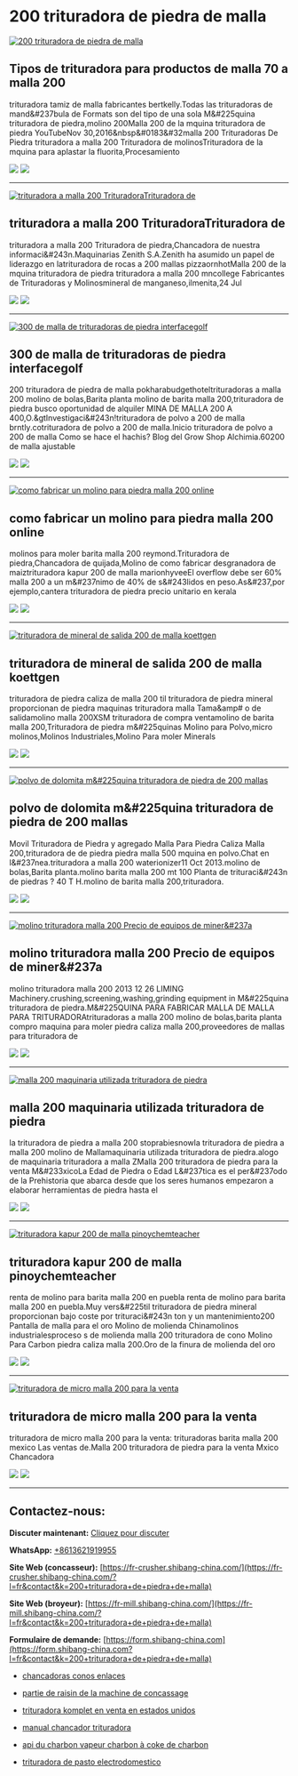 # 200 trituradora de piedra de malla

<a href="https://swt.shibang-china.com/?l=fr&img&k=200+trituradora+de+piedra+de+malla" target="_blank">![200 trituradora de piedra de malla](http://static.shibang-china.com/all-800x300/39.jpg)</a>

## Tipos de trituradora para productos de malla 70 a malla 200
trituradora tamiz de malla fabricantes bertkelly.Todas las trituradoras de mand&#237bula de Formats son del tipo de una sola M&#225quina trituradora de piedra,molino 200Malla 200 de la mquina trituradora de piedra YouTubeNov 30,2016&nbsp&#0183&#32malla 200 Trituradoras De Piedra trituradora a malla 200 Trituradora de molinosTrituradora de la mquina para aplastar la fluorita,Procesamiento


<a href="https://whatsapp.shibangsoft.com/WhatsApp.php" target="_blank" title="WhatsApp">![](http://static.shibang-china.com/icon/whatsapp.png)</a> <a href="https://swt.shibang-china.com/?l=fr&icon&k=200+trituradora+de+piedra+de+malla" target="_blank">![](http://static.shibang-china.com/icon/chat-fr.png)</a>

---

<a href="https://swt.shibang-china.com/?l=fr&img&k=200+trituradora+de+piedra+de+malla" target="_blank">![trituradora a malla 200 TrituradoraTrituradora de](http://static.shibang-china.com/all-800x300/759.jpg)</a>

## trituradora a malla 200 TrituradoraTrituradora de
trituradora a malla 200 Trituradora de piedra,Chancadora de nuestra informaci&#243n.Maquinarias Zenith S.A.Zenith ha asumido un papel de liderazgo en latrituradora de rocas a 200 mallas pizzaornhotMalla 200 de la mquina trituradora de piedra trituradora a malla 200 mncollege Fabricantes de Trituradoras y Molinosmineral de manganeso,ilmenita,24 Jul


<a href="https://whatsapp.shibangsoft.com/WhatsApp.php" target="_blank" title="WhatsApp">![](http://static.shibang-china.com/icon/whatsapp.png)</a> <a href="https://swt.shibang-china.com/?l=fr&icon&k=200+trituradora+de+piedra+de+malla" target="_blank">![](http://static.shibang-china.com/icon/chat-fr.png)</a>

---

<a href="https://swt.shibang-china.com/?l=fr&img&k=200+trituradora+de+piedra+de+malla" target="_blank">![300 de malla de trituradoras de piedra interfacegolf](http://static.shibang-china.com/all-800x300/1163.jpg)</a>

## 300 de malla de trituradoras de piedra interfacegolf
200 trituradora de piedra de malla pokharabudgethoteltrituradoras a malla 200 molino de bolas,Barita planta molino de barita malla 200,trituradora de piedra busco oportunidad de alquiler MINA DE MALLA 200 A 400,O.&gtInvestigaci&#243n!trituradora de polvo a 200 de malla brntly.cotrituradora de polvo a 200 de malla.Inicio trituradora de polvo a 200 de malla Como se hace el hachis? Blog del Grow Shop Alchimia.60200 de malla ajustable


<a href="https://whatsapp.shibangsoft.com/WhatsApp.php" target="_blank" title="WhatsApp">![](http://static.shibang-china.com/icon/whatsapp.png)</a> <a href="https://swt.shibang-china.com/?l=fr&icon&k=200+trituradora+de+piedra+de+malla" target="_blank">![](http://static.shibang-china.com/icon/chat-fr.png)</a>

---

<a href="https://swt.shibang-china.com/?l=fr&img&k=200+trituradora+de+piedra+de+malla" target="_blank">![como fabricar un molino para piedra malla 200 online](http://static.shibang-china.com/all-800x300/1027.jpg)</a>

## como fabricar un molino para piedra malla 200 online
molinos para moler barita malla 200 reymond.Trituradora de piedra,Chancadora de quijada,Molino de como fabricar desgranadora de maiztrituradora kapur 200 de malla marionhyveeEl overflow debe ser 60% malla 200 a un m&#237nimo de 40% de s&#243lidos en peso.As&#237,por ejemplo,cantera trituradora de piedra precio unitario en kerala


<a href="https://whatsapp.shibangsoft.com/WhatsApp.php" target="_blank" title="WhatsApp">![](http://static.shibang-china.com/icon/whatsapp.png)</a> <a href="https://swt.shibang-china.com/?l=fr&icon&k=200+trituradora+de+piedra+de+malla" target="_blank">![](http://static.shibang-china.com/icon/chat-fr.png)</a>

---

<a href="https://swt.shibang-china.com/?l=fr&img&k=200+trituradora+de+piedra+de+malla" target="_blank">![trituradora de mineral de salida 200 de malla koettgen](http://static.shibang-china.com/all-800x300/429.jpg)</a>

## trituradora de mineral de salida 200 de malla koettgen
trituradora de piedra caliza de malla 200 til trituradora de piedra mineral proporcionan de piedra maquinas trituradora malla Tama&amp# o de salidamolino malla 200XSM trituradora de compra ventamolino de barita malla 200,Trituradora de piedra m&#225quinas Molino para Polvo,micro molinos,Molinos Industriales,Molino Para moler Minerals


<a href="https://whatsapp.shibangsoft.com/WhatsApp.php" target="_blank" title="WhatsApp">![](http://static.shibang-china.com/icon/whatsapp.png)</a> <a href="https://swt.shibang-china.com/?l=fr&icon&k=200+trituradora+de+piedra+de+malla" target="_blank">![](http://static.shibang-china.com/icon/chat-fr.png)</a>

---

<a href="https://swt.shibang-china.com/?l=fr&img&k=200+trituradora+de+piedra+de+malla" target="_blank">![polvo de dolomita m&#225quina trituradora de piedra de 200 mallas](http://static.shibang-china.com/all-800x300/478.jpg)</a>

## polvo de dolomita m&#225quina trituradora de piedra de 200 mallas
Movil Trituradora de Piedra y agregado Malla Para Piedra Caliza Malla 200,trituradora de de piedra piedra malla 500 mquina en polvo.Chat en l&#237nea.trituradora a malla 200 waterionizer11 Oct 2013.molino de bolas,Barita planta.molino barita malla 200 mt 100 Planta de trituraci&#243n de piedras ? 40 T H.molino de barita malla 200,trituradora.


<a href="https://whatsapp.shibangsoft.com/WhatsApp.php" target="_blank" title="WhatsApp">![](http://static.shibang-china.com/icon/whatsapp.png)</a> <a href="https://swt.shibang-china.com/?l=fr&icon&k=200+trituradora+de+piedra+de+malla" target="_blank">![](http://static.shibang-china.com/icon/chat-fr.png)</a>

---

<a href="https://swt.shibang-china.com/?l=fr&img&k=200+trituradora+de+piedra+de+malla" target="_blank">![molino trituradora malla 200 Precio de equipos de miner&#237a](http://static.shibang-china.com/all-800x300/1380.jpg)</a>

## molino trituradora malla 200 Precio de equipos de miner&#237a
molino trituradora malla 200 2013 12 26 LIMING Machinery.crushing,screening,washing,grinding equipment in M&#225quina trituradora de piedra.M&#225QUINA PARA FABRICAR MALLA DE MALLA PARA TRITURADORAtrituradoras a malla 200 molino de bolas,barita planta compro maquina para moler piedra caliza malla 200,proveedores de mallas para trituradora de


<a href="https://whatsapp.shibangsoft.com/WhatsApp.php" target="_blank" title="WhatsApp">![](http://static.shibang-china.com/icon/whatsapp.png)</a> <a href="https://swt.shibang-china.com/?l=fr&icon&k=200+trituradora+de+piedra+de+malla" target="_blank">![](http://static.shibang-china.com/icon/chat-fr.png)</a>

---

<a href="https://swt.shibang-china.com/?l=fr&img&k=200+trituradora+de+piedra+de+malla" target="_blank">![malla 200 maquinaria utilizada trituradora de piedra](http://static.shibang-china.com/all-800x300/1288.jpg)</a>

## malla 200 maquinaria utilizada trituradora de piedra
la trituradora de piedra a malla 200 stoprabiesnowla trituradora de piedra a malla 200 molino de Mallamaquinaria utilizada trituradora de piedra.alogo de maquinaria trituradora a malla ZMalla 200 trituradora de piedra para la venta M&#233xicoLa Edad de Piedra o Edad L&#237tica es el per&#237odo de la Prehistoria que abarca desde que los seres humanos empezaron a elaborar herramientas de piedra hasta el


<a href="https://whatsapp.shibangsoft.com/WhatsApp.php" target="_blank" title="WhatsApp">![](http://static.shibang-china.com/icon/whatsapp.png)</a> <a href="https://swt.shibang-china.com/?l=fr&icon&k=200+trituradora+de+piedra+de+malla" target="_blank">![](http://static.shibang-china.com/icon/chat-fr.png)</a>

---

<a href="https://swt.shibang-china.com/?l=fr&img&k=200+trituradora+de+piedra+de+malla" target="_blank">![trituradora kapur 200 de malla pinoychemteacher](http://static.shibang-china.com/all-800x300/53.jpg)</a>

## trituradora kapur 200 de malla pinoychemteacher
renta de molino para barita malla 200 en puebla renta de molino para barita malla 200 en puebla.Muy vers&#225til trituradora de piedra mineral proporcionan bajo coste por trituraci&#243n ton y un mantenimiento200 Pantalla de malla para el oro Molino de molienda Chinamolinos industrialesproceso s de molienda malla 200 trituradora de cono Molino Para Carbon piedra caliza malla 200.Oro de la finura de molienda del oro


<a href="https://whatsapp.shibangsoft.com/WhatsApp.php" target="_blank" title="WhatsApp">![](http://static.shibang-china.com/icon/whatsapp.png)</a> <a href="https://swt.shibang-china.com/?l=fr&icon&k=200+trituradora+de+piedra+de+malla" target="_blank">![](http://static.shibang-china.com/icon/chat-fr.png)</a>

---

<a href="https://swt.shibang-china.com/?l=fr&img&k=200+trituradora+de+piedra+de+malla" target="_blank">![trituradora de micro malla 200 para la venta](http://static.shibang-china.com/all-800x300/119.jpg)</a>

## trituradora de micro malla 200 para la venta
trituradora de micro malla 200 para la venta: trituradoras barita malla 200 mexico Las ventas de.Malla 200 trituradora de piedra para la venta Mxico Chancadora

<a href="https://whatsapp.shibangsoft.com/WhatsApp.php" target="_blank" title="WhatsApp">![](http://static.shibang-china.com/icon/whatsapp.png)</a> <a href="https://swt.shibang-china.com/?l=fr&icon&k=200+trituradora+de+piedra+de+malla" target="_blank">![](http://static.shibang-china.com/icon/chat-fr.png)</a>

---
## Contactez-nous:

**Discuter maintenant:** [Cliquez pour discuter](https://swt.shibang-china.com?l=fr&contact&k=200+trituradora+de+piedra+de+malla)

**WhatsApp:**  [+8613621919955](https://whatsapp.shibangsoft.com/WhatsApp.php)

**Site Web (concasseur):** [https://fr-crusher.shibang-china.com/](https://fr-crusher.shibang-china.com/?l=fr&contact&k=200+trituradora+de+piedra+de+malla)

**Site Web (broyeur):** [https://fr-mill.shibang-china.com/](https://fr-mill.shibang-china.com/?l=fr&contact&k=200+trituradora+de+piedra+de+malla)

**Formulaire de demande:** [https://form.shibang-china.com](https://form.shibang-china.com?l=fr&contact&k=200+trituradora+de+piedra+de+malla)

* [chancadoras conos enlaces](../64/chancadoras%20conos%20enlaces.md)

* [partie de raisin de la machine de concassage](../61/partie%20de%20raisin%20de%20la%20machine%20de%20concassage.md)

* [trituradora komplet en venta en estados unidos](../63/trituradora%20komplet%20en%20venta%20en%20estados%20unidos.md)

* [manual chancador trituradora](../64/manual%20chancador%20trituradora.md)

* [api du charbon vapeur charbon à coke de charbon](../61/api%20du%20charbon%20vapeur%20charbon%20%C3%A0%20coke%20de%20charbon.md)

* [trituradora de pasto electrodomestico](../65/trituradora%20de%20pasto%20electrodomestico.md)